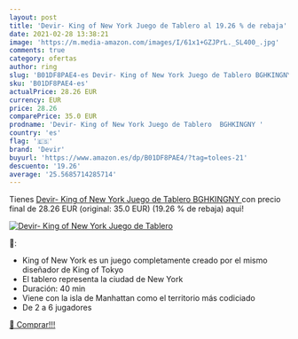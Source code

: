 ```yaml
---
layout: post
title: 'Devir- King of New York Juego de Tablero al 19.26 % de rebaja'
date: 2021-02-28 13:38:21
image: 'https://m.media-amazon.com/images/I/61x1+GZJPrL._SL400_.jpg'
comments: true
category: ofertas
author: ring
slug: 'B01DF8PAE4-es Devir- King of New York Juego de Tablero BGHKINGNY'
sku: 'B01DF8PAE4-es'
actualPrice: 28.26 EUR
currency: EUR
price: 28.26
comparePrice: 35.0 EUR
prodname: 'Devir- King of New York Juego de Tablero  BGHKINGNY '
country: 'es'
flag: '🇪🇸'
brand: 'Devir'
buyurl: 'https://www.amazon.es/dp/B01DF8PAE4/?tag=tolees-21'
descuento: '19.26'
average: '25.5685714285714'
---
```


Tienes [Devir- King of New York Juego de Tablero  BGHKINGNY ](https://www.amazon.es/dp/B01DF8PAE4/?tag=tolees-21) con precio final de  28.26 EUR (original: 35.0 EUR) (19.26 %  de rebaja) aqui!

[![Devir- King of New York Juego de Tablero](https://m.media-amazon.com/images/I/61x1+GZJPrL._SL400_.jpg)](https://www.amazon.es/dp/B01DF8PAE4/?tag=tolees-21)

🔎:

- King of New York es un juego completamente creado por el mismo diseñador de King of Tokyo
- El tablero representa la ciudad de New York
- Duración: 40 min
- Viene con la isla de Manhattan como el territorio más codiciado
- De 2 a 6 jugadores

[🛒 Comprar!!!](https://www.amazon.es/dp/B01DF8PAE4/?tag=tolees-21)
